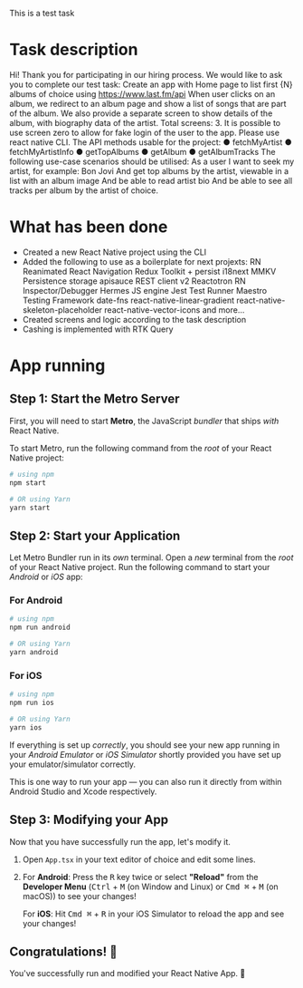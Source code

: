 This is a test task

# Task description

Hi!
Thank you for participating in our hiring process. We would like to ask you to
complete our test task:
Create an app with Home page to list first {N} albums of choice using
https://www.last.fm/api
When user clicks on an album, we redirect to an album page and show a list of
songs that are part of the album.
We also provide a separate screen to show details of the album, with biography data
of the artist.
Total screens: 3.
It is possible to use screen zero to allow for fake login of the user to the app.
Please use react native CLI.
The API methods usable for the project:
● fetchMyArtist
● fetchMyArtistInfo
● getTopAlbums
● getAlbum
● getAlbumTracks
The following use-case scenarios should be utilised:
As a user
I want to seek my artist, for example:
Bon Jovi
And get top albums by the artist, viewable in a list with an album image
And be able to read artist bio
And be able to see all tracks per album by the artist of choice.

# What has been done

- Created a new React Native project using the CLI
- Added the following to use as a boilerplate for next projexts:
  RN Reanimated
  React Navigation
  Redux Toolkit + persist
  i18next
  MMKV Persistence storage
  apisauce REST client v2
  Reactotron RN Inspector/Debugger
  Hermes JS engine
  Jest Test Runner
  Maestro Testing Framework
  date-fns
  react-native-linear-gradient
  react-native-skeleton-placeholder
  react-native-vector-icons
  and more...
- Created screens and logic according to the task description
- Cashing is implemented with RTK Query

# App running

## Step 1: Start the Metro Server

First, you will need to start **Metro**, the JavaScript _bundler_ that ships _with_ React Native.

To start Metro, run the following command from the _root_ of your React Native project:

```bash
# using npm
npm start

# OR using Yarn
yarn start
```

## Step 2: Start your Application

Let Metro Bundler run in its _own_ terminal. Open a _new_ terminal from the _root_ of your React Native project. Run the following command to start your _Android_ or _iOS_ app:

### For Android

```bash
# using npm
npm run android

# OR using Yarn
yarn android
```

### For iOS

```bash
# using npm
npm run ios

# OR using Yarn
yarn ios
```

If everything is set up _correctly_, you should see your new app running in your _Android Emulator_ or _iOS Simulator_ shortly provided you have set up your emulator/simulator correctly.

This is one way to run your app — you can also run it directly from within Android Studio and Xcode respectively.

## Step 3: Modifying your App

Now that you have successfully run the app, let's modify it.

1. Open `App.tsx` in your text editor of choice and edit some lines.
2. For **Android**: Press the <kbd>R</kbd> key twice or select **"Reload"** from the **Developer Menu** (<kbd>Ctrl</kbd> + <kbd>M</kbd> (on Window and Linux) or <kbd>Cmd ⌘</kbd> + <kbd>M</kbd> (on macOS)) to see your changes!

   For **iOS**: Hit <kbd>Cmd ⌘</kbd> + <kbd>R</kbd> in your iOS Simulator to reload the app and see your changes!

## Congratulations! :tada:

You've successfully run and modified your React Native App. :partying_face:
